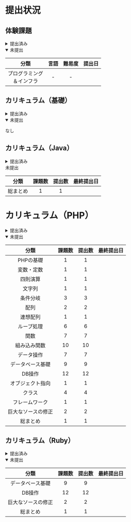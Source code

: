 # 提出状況

## 体験課題

<details>
<summary>提出済み</summary>

| 分類 | 言語 | 難易度 | 提出日 |
| :--: | :--: | :----: | :----: |
| プログラミング | Java | 初級 | |
| | | 中級 | |
| | | 上級 | |
| | PHP | 初級 | |
| | | 中級 | |
| | | 上級 | |
| インフラ | - | 初級 | |
| | | 中級 | |

</details>

<details open> 
<summary>未提出</summary>

| 分類 | 言語 | 難易度 | 提出日 |
| :--: | :--: | :----: | :----: |
| プログラミング<br>＆インフラ| - | - | |

</details>

## カリキュラム（基礎）

<details>
<summary>提出済み</summary>

| 分類 | 課題数 | 提出数 | 最終提出日 |
| :--: | :----: | :----: | :--------: |
| 基礎知識 | 1 | 1 | |
| フローチャート | 13 | 13 | |

</details>

<details open>
<summary> 未提出</summary>

なし
</deatails>

## カリキュラム（Java）

<details>
<summary>提出済み</summary>

| 分類 | 課題数 | 提出数 | 最終提出日 |
| :--: | :----: | :----: | :--------: |
| Javaの基礎 | 1 | 1 | |
| 変数・定数 | 1 | 1 | |
| 四則演算 | 1 | 1 | |
| 文字列 | 1 | 1 | |
| 条件分岐 | 3 | 3 | |
| 配列 | 2 | 2 | |
| 連想配列 | 1 | 1 | |
| ループ処理 | 4 | 4 | |
| サーブレット | 1 | 1 | |
| サーブレットとJSP | 1 | 1 | |
| メソッド | 8 | 8 | |
| オブジェクト指向 | 2 | 2 | |
| クラス | 3 | 3 | |
| フレームワーク | 1 | 1 | |
| 標準クラス | 10 | 10 | |
| データ操作 | 7 | 7 | |
| データベース基礎 | 9 | 9 | |
| DB操作 | 13 | 13 | |
| 巨大なソースの修正 | 2 | 2 | |

</details>

<detalis open>
<summary>未提出</summary>

| 分類 | 課題数 | 提出数 | 最終提出日 |
| :--: | :----: | :----: | :--------: |
| 総まとめ | 1 | 1 | |

</details>

# カリキュラム（PHP）

<details>
<summary>提出済み</summary>

なし

</details>

<details open>
<summary>未提出</summary>

| 分類 | 課題数 | 提出数 | 最終提出日 |
| :--: | :----: | :----: | :--------: |
| PHPの基礎 | 1 | 1 | |
| 変数・定数 | 1 | 1 | |
| 四則演算 | 1 | 1 | |
| 文字列 | 1 | 1 | |
| 条件分岐 | 3 | 3 | |
| 配列 | 2 | 2 | |
| 連想配列 | 1 | 1 | |
| ループ処理 | 6 | 6 | |
| 関数 | 7 | 7 | |
| 組み込み関数 | 10 | 10 | |
| データ操作 | 7 | 7 | |
| データベース基礎 | 9 | 9 | |
| DB操作 | 12 | 12 | |
| オブジェクト指向 | 1 | 1 | |
| クラス | 4 | 4 | |
| フレームワーク | 1 | 1 | |
| 巨大なソースの修正 | 2 | 2 | |
| 総まとめ | 1 | 1 | |

</details>

## カリキュラム（Ruby）

<details>
<summary>提出済み</summary>

| 分類 | 課題数 | 提出数 | 最終提出日 |
| :--: | :----: | :----: | :--------: |
| Rubyの基礎 | 1 | 1 | |
| 変数・定数 | 1 | 1 | |
| 数値 | 1 | 1 | |
| 文字列 | 4 | 4 | |
| 条件分岐 | 3 | 3 | |
| 配列 | 3 | 3 | |
| Hash | 2 | 2 | |
| ループ処理 | 5 | 5 | |
| クラス | 10 | 10 | |
| オブジェクト指向 | 2 | 2 | |
| 便利なクラス | 6 | 6 | |
| ブラウザでのRuby | 6 | 6 | |

</details>

<details open>
<summary>未提出</summary>

| 分類 | 課題数 | 提出数 | 最終提出日 |
| :--: | :----: | :----: | :--------: |
| データベース基礎 | 9 | 9 | |
| DB操作 | 12 | 12 | |
| 巨大なソースの修正 | 2 | 2 | |
| 総まとめ | 1 | 1 | |

</details>
